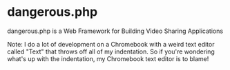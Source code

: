 # dangerous.php
dangerous.php is a Web Framework for Building Video Sharing Applications


Note: I do a lot of development on a Chromebook with a weird text editor called "Text" that throws off all of my indentation. So if you're wondering what's up with the indentation, my Chromebook text editor is to blame!
